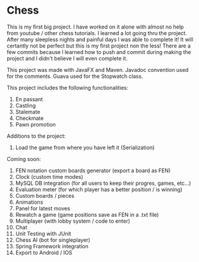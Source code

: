 # Chess

This is my first big project. I have worked on it alone with almost no help from youtube / other chess tutorials. I learned a lot going thru the project. After many sleepless nights and painful days l was able to complete it! It will certantly not be perfect but this is my first project non the less! There are a few commits because l learned how to push and commit during making the project and l didn't believe l will even complete it.

This project was made with JavaFX and Maven. Javadoc convention used for the comments. Guava used for the Stopwatch class.

This project includes the following functionalities:
1) En passant
2) Castling
3) Stalemate
4) Checkmate
5) Pawn promotion

Additions to the project:
1) Load the game from where you have left it (Serialization)

Coming soon:
1) FEN notation custom boards generator (export a board as FEN)
2) Clock (custom time modes)
3) MySQL DB integration (for all users to keep their progres, games, etc...)
4) Evaluation meter (for which player has a better position / is winning)
5) Custom boards / pieces 
6) Animations
7) Panel for latest moves
8) Rewatch a game (game positions save as FEN in a .txt file)
9) Multiplayer (with lobby system / code to enter)
10) Chat
11) Unit Testing with JUnit
12) Chess AI (bot for singleplayer)
13) Spring Framework integration
14) Export to Android / IOS
